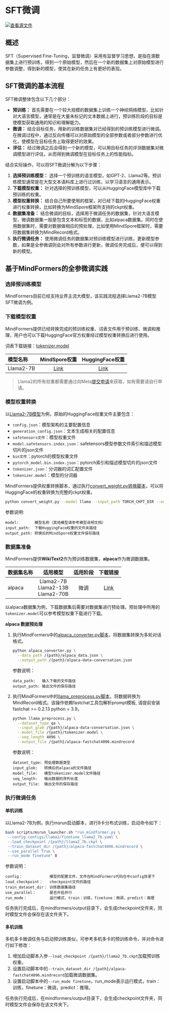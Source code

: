 # SFT微调

[![查看源文件](https://mindspore-website.obs.cn-north-4.myhuaweicloud.com/website-images/r2.4.10/resource/_static/logo_source.svg)](https://gitee.com/mindspore/docs/blob/r2.4.10/docs/mindformers/docs/source_zh_cn/usage/sft_tuning.md)

## 概述

SFT（Supervised Fine-Tuning，监督微调）采用有监督学习思想，是指在源数据集上进行预训练，得到一个原始模型，然后在一个新的数据集上对原始模型进行参数调整，得到新的模型，使其在新的任务上有更好的表现。

## SFT微调的基本流程

SFT微调整体包含以下几个部分：

- **预训练：**
  首先需要在一个较大规模的数据集上训练一个神经网络模型，比如针对大语言模型，通常是在大量未标记的文本数据上进行，预训练阶段的目标是使模型获取通用的知识和理解能力。
- **微调：**
  结合目标任务，用新的训练数据集对已经得到的预训练模型进行微调。在微调过程中，通过反向传播可以对原始模型的全部参数或者部分参数进行优化，使模型在目标任务上取得更好的效果。
- **评估：**
  经过微调之后会得到一个新的模型，可以用目标任务的评测数据集对微调模型进行评估，从而得到微调模型在目标任务上的性能指标。

结合实际操作，可以将SFT微调分解为以下步骤：

1. **选择预训练模型：**
   选择一个预训练的语言模型，如GPT-2、Llama2等。预训练模型通常是在大型文本语料库上进行过训练，以学习语言的通用表示。
2. **下载模型权重：**
   针对选择的预训练模型，可以从HuggingFace模型库中下载预训练的权重。
3. **模型权重转换：**
   结合自己所要使用的框架，对已经下载的HuggingFace权重进行权重转换，比如转换为MindSpore框架所支持的ckpt权重。
4. **数据集准备：**
   结合微调的目标，选择用于微调任务的数据集，针对大语言模型，微调数据集一般是包含文本和标签的数据，比如alpaca数据集。同时在使用数据集时，需要对数据做相应的预处理，比如使用MindSpore框架时，需要将数据集转换为MindRecord格式。
5. **执行微调任务：**
   使用微调任务的数据集对预训练模型进行训练，更新模型参数，如果是全参微调则会对所有参数进行更新，微调任务完成后，便可以得到新的模型。

## 基于MindFormers的全参微调实践

### 选择预训练模型

MindFormers目前已经支持业界主流大模型，该实践流程选择Llama2-7B模型SFT微调为例。

### 下载模型权重

MindFormers提供已经转换完成的预训练权重、词表文件用于预训练、微调和推理，用户也可以下载HuggingFace官方权重经过模型权重转换后进行使用。

词表下载链接：[tokenizer.model](https://ascend-repo-modelzoo.obs.cn-east-2.myhuaweicloud.com/MindFormers/llama2/tokenizer.model)

| 模型名称      |                                                 MindSpore权重                                                  |                                        HuggingFace权重                                        |
|:----------|:------------------------------------------------------------------------------------------------------------:| :---------------------------------------------------------------------------------------------: |
| Llama2-7B |  [Link](https://ascend-repo-modelzoo.obs.cn-east-2.myhuaweicloud.com/MindFormers/llama2/llama2_7b.ckpt)      | [Link](https://huggingface.co/meta-llama/Llama-2-7b-hf) |

> Llama2的所有权重都需要通过向Meta[提交申请](https://ai.meta.com/resources/models-and-libraries/llama-downloads)来获取，如有需要请自行申请。

### 模型权重转换

以[Llama2-7B模型](https://huggingface.co/meta-llama/Llama-2-7b-hf/tree/main)为例，原始的HuggingFace权重文件主要包含：<br>

- `config.json`：模型架构的主要配置信息<br>
- `generation_config.json`：文本生成相关的配置信息<br>
- `safetensors文件`：模型权重文件<br>
- `model.safetensors.index.json`：safetensors模型参数文件索引和描述模型切片的json文件<br>
- `bin文件`：pytorch的模型权重文件<br>
- `pytorch_model.bin.index.json`：pytorch索引和描述模型切片的json文件<br>
- `tokenizer.json`：分词器的词汇配置文件<br>
- `tokenizer.model`：模型的分词器<br>

MindFormers提供权重转换脚本，通过执行[convert_weight.py转换脚本](https://gitee.com/mindspore/mindformers/blob/r1.3.0/convert_weight.py)，可以将HuggingFace的权重转换为完整的ckpt权重。

```bash
python convert_weight.py --model llama --input_path TORCH_CKPT_DIR --output_path {path}/MS_CKPT_NAME
```

参数说明:

```commandline
model:       模型名称（其他模型请参考模型说明文档）
input_path:  下载HuggingFace权重的文件夹路径
output_path: 转换后的MindSpore权重文件保存路径
```

### 数据集准备

MindFormers提供**WikiText2**作为预训练数据集，**alpaca**作为微调数据集。

| 数据集名称     |                 适用模型                  |   适用阶段    |                                                                            下载链接                                                                            |
|:----------|:-------------------------------------:|:---------:| :--------------------------------------------------------------------------------------------------------------------------------------------------------------: |
| alpaca    | Llama2-7B<br>Llama2-13B<br>Llama2-70B |    微调     |                   [Link](https://github.com/tatsu-lab/stanford_alpaca/blob/main/alpaca_data.json)                   |

以alpaca数据集为例，下载数据集后需要对数据集进行预处理。预处理中所用的`tokenizer.model`可以参考模型权重下载进行下载。

**alpaca 数据预处理**

1. 执行MindFormers中的[alpaca_converter.py脚本](https://gitee.com/mindspore/mindformers/blob/r1.3.0/mindformers/tools/dataset_preprocess/llama/alpaca_converter.py)，将数据集转换为多轮对话格式。

    ```bash
    python alpaca_converter.py \
      --data_path /{path}/alpaca_data.json \
      --output_path /{path}/alpaca-data-conversation.json
    ```

    参数说明：

    ```commandline
    data_path:   输入下载的文件路径
    output_path: 输出文件的保存路径
    ```

2. 执行MindFormers中的[llama_preprocess.py脚本](https://gitee.com/mindspore/mindformers/blob/r1.3.0/mindformers/tools/dataset_preprocess/llama/llama_preprocess.py)，将数据转换为MindRecord格式。该操作依赖fastchat工具包解析prompt模板, 请提前安装fastchat >= 0.2.13 python = 3.9。

    ```bash
    python llama_preprocess.py \
      --dataset_type qa \
      --input_glob /{path}/alpaca-data-conversation.json \
      --model_file /{path}/tokenizer.model \
      --seq_length 4096 \
      --output_file /{path}/alpaca-fastchat4096.mindrecord
    ```

    参数说明：

    ```commandline
    dataset_type: 预处理数据类型
    input_glob:   转换后的alpaca的文件路径
    model_file:   模型tokenizer.model文件路径
    seq_length:   输出数据的序列长度
    output_file:  输出文件的保存路径
    ```

### 执行微调任务

#### 单机训练

以Llama2-7B为例，执行msrun启动脚本，进行8卡分布式训练，启动命令如下：

```bash
bash scripts/msrun_launcher.sh "run_mindformer.py \
 --config configs/llama2/finetune_llama2_7b.yaml \
 --load_checkpoint /{path}/llama2_7b.ckpt \
 --train_dataset_dir /{path}/alpaca-fastchat4096.mindrecord \
 --use_parallel True \
 --run_mode finetune" 8
```

参数说明：

```commandline
config：            模型的配置文件，文件在MindFormers代码仓中config目录下
load_checkpoint：   checkpoint文件的路径
train_dataset_dir： 训练数据集路径
use_parallel：      是否开启并行
run_mode：          运行模式，train：训练，finetune：微调，predict：推理
```

任务执行完成后，在mindformers/output目录下，会生成checkpoint文件夹，同时模型文件会保存在该文件夹下。

#### 多机训练

多机多卡微调任务与启动预训练类似，可参考多机多卡的预训练命令，并对命令进行如下修改：

1. 增加启动脚本入参`--load_checkpoint /{path}/llama2_7b.ckpt`加载预训练权重。
2. 设置启动脚本中的`--train_dataset_dir /{path}/alpaca-fastchat4096.mindrecord`加载微调数据集。
3. 设置启动脚本中的`--run_mode finetune`，run_mode表示运行模式，train：训练，finetune：微调，predict：推理。

任务执行完成后，在mindformers/output目录下，会生成checkpoint文件夹，同时模型文件会保存在该文件夹下。

